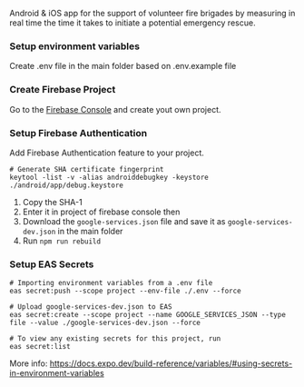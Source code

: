 Android & iOS app for the support of volunteer fire brigades by measuring in real time the time it takes to initiate a potential emergency rescue.

### Setup environment variables

Create .env file in the main folder based on .env.example file

### Create Firebase Project

Go to the [Firebase Console](https://console.firebase.google.com/) and create yout own project.

### Setup Firebase Authentication

Add Firebase Authentication feature to your project.

```
# Generate SHA certificate fingerprint
keytool -list -v -alias androiddebugkey -keystore ./android/app/debug.keystore
```

1. Copy the SHA-1
2. Enter it in project of firebase console then
3. Download the `google-services.json` file and save it as `google-services-dev.json` in the main folder
4. Run `npm run rebuild`

### Setup EAS Secrets

```
# Importing environment variables from a .env file
eas secret:push --scope project --env-file ./.env --force

# Upload google-services-dev.json to EAS
eas secret:create --scope project --name GOOGLE_SERVICES_JSON --type file --value ./google-services-dev.json --force

# To view any existing secrets for this project, run
eas secret:list
```

More info: https://docs.expo.dev/build-reference/variables/#using-secrets-in-environment-variables
